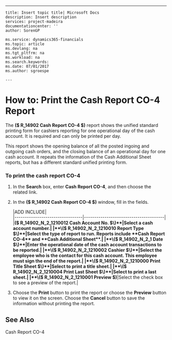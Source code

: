 ---
    title: Insert topic title| Microsoft Docs
    description: Insert description
    services: project-madeira
    documentationcenter: ''
    author: SorenGP

    ms.service: dynamics365-financials
    ms.topic: article
    ms.devlang: na
    ms.tgt_pltfrm: na
    ms.workload: na
    ms.search.keywords:
    ms.date: 07/01/2017
    ms.author: sgroespe

    ---
# How to: Print the Cash Report CO-4 Report
The **\($ R\_14902 Cash Report CO-4 $\)** report shows the unified standard printing form for cashiers reporting for one operational day of the cash account. It is required and can only be printed per day.  
  
 This report shows the opening balance of all the posted ingoing and outgoing cash orders, and the closing balance of an operational day for one cash account. It repeats the information of the Cash Additional Sheet reports, but has a different standard unified printing form.  
  
### To print the cash report CO-4  
  
1.  In the **Search** box, enter **Cash Report CO-4**, and then choose the related link.  
  
2.  In the **\($ R\_14902 Cash Report CO-4 $\)** window, fill in the fields.  
  
    |ADD INCLUDE<!--[!INCLUDE[bp_tablefield](../../includes/bp_tabledescription_md.md)]-->|  
    |---------------------------------|---------------------------------------|  
    |**\($ R\_14902\_N\_2\_1210012 Cash Account No. $\)**|Select a cash account number.|  
    |**\($ R\_14902\_N\_2\_1210010 Report Type $\)**|Select the type of report to run. Reports include **Cash Report CO-4** and **Cash Additional Sheet**.|  
    |**\($ R\_14902\_N\_2\_1 Date $\)**|Enter the operational date of the cash account transactions to be reported.|  
    |**\($ R\_14902\_N\_2\_1210002 Cashier $\)**|Select the employee who is the contact for this cash account. This employee must sign the end of the report.|  
    |**\($ R\_14902\_N\_2\_1210000 Print Title Sheet $\)**|Select to print a title sheet.|  
    |**\($ R\_14902\_N\_2\_1210004 Print Last Sheet $\)**|Select to print a last sheet.|  
    |**\($ R\_14902\_N\_2\_1210001 Preview $\)**|Select the check box to see a preview of the report.|  
  
3.  Choose the **Print** button to print the report or choose the **Preview** button to view it on the screen. Choose the **Cancel** button to save the information without printing the report.  
  
## See Also  
 Cash Report CO-4